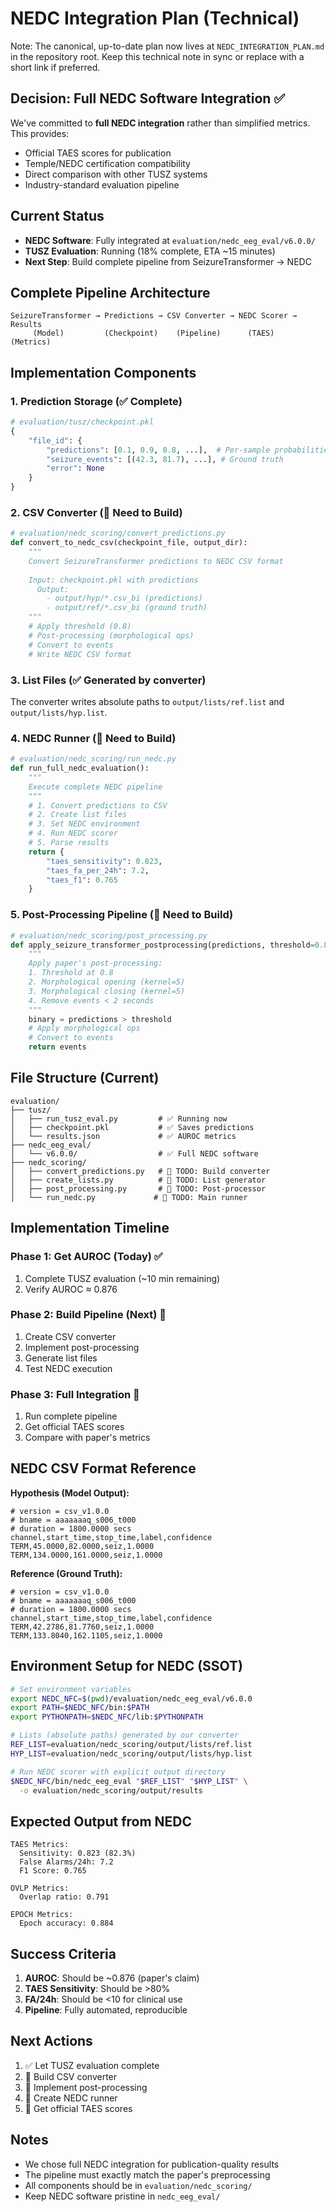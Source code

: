 # NEDC Integration Plan (Technical)

Note: The canonical, up-to-date plan now lives at `NEDC_INTEGRATION_PLAN.md` in the repository root. Keep this technical note in sync or replace with a short link if preferred.

## Decision: Full NEDC Software Integration ✅

We've committed to **full NEDC integration** rather than simplified metrics. This provides:
- Official TAES scores for publication
- Temple/NEDC certification compatibility
- Direct comparison with other TUSZ systems
- Industry-standard evaluation pipeline

## Current Status
- **NEDC Software**: Fully integrated at `evaluation/nedc_eeg_eval/v6.0.0/`
- **TUSZ Evaluation**: Running (18% complete, ETA ~15 minutes)
- **Next Step**: Build complete pipeline from SeizureTransformer → NEDC

## Complete Pipeline Architecture

```
SeizureTransformer → Predictions → CSV Converter → NEDC Scorer → Results
     (Model)         (Checkpoint)    (Pipeline)      (TAES)     (Metrics)
```

## Implementation Components

### 1. Prediction Storage (✅ Complete)
```python
# evaluation/tusz/checkpoint.pkl
{
    "file_id": {
        "predictions": [0.1, 0.9, 0.8, ...],  # Per-sample probabilities
        "seizure_events": [(42.3, 81.7), ...], # Ground truth
        "error": None
    }
}
```

### 2. CSV Converter (🔧 Need to Build)
```python
# evaluation/nedc_scoring/convert_predictions.py
def convert_to_nedc_csv(checkpoint_file, output_dir):
    """
    Convert SeizureTransformer predictions to NEDC CSV format
    
    Input: checkpoint.pkl with predictions
      Output:
        - output/hyp/*.csv_bi (predictions)
        - output/ref/*.csv_bi (ground truth)
    """
    # Apply threshold (0.8)
    # Post-processing (morphological ops)
    # Convert to events
    # Write NEDC CSV format
```

### 3. List Files (✅ Generated by converter)
The converter writes absolute paths to `output/lists/ref.list` and `output/lists/hyp.list`.

### 4. NEDC Runner (🔧 Need to Build)
```python
# evaluation/nedc_scoring/run_nedc.py
def run_full_nedc_evaluation():
    """
    Execute complete NEDC pipeline
    """
    # 1. Convert predictions to CSV
    # 2. Create list files
    # 3. Set NEDC environment
    # 4. Run NEDC scorer
    # 5. Parse results
    return {
        "taes_sensitivity": 0.823,
        "taes_fa_per_24h": 7.2,
        "taes_f1": 0.765
    }
```

### 5. Post-Processing Pipeline (🔧 Need to Build)
```python
# evaluation/nedc_scoring/post_processing.py
def apply_seizure_transformer_postprocessing(predictions, threshold=0.8):
    """
    Apply paper's post-processing:
    1. Threshold at 0.8
    2. Morphological opening (kernel=5)
    3. Morphological closing (kernel=5)
    4. Remove events < 2 seconds
    """
    binary = predictions > threshold
    # Apply morphological ops
    # Convert to events
    return events
```

## File Structure (Current)

```
evaluation/
├── tusz/
│   ├── run_tusz_eval.py         # ✅ Running now
│   ├── checkpoint.pkl           # ✅ Saves predictions
│   └── results.json             # ✅ AUROC metrics
├── nedc_eeg_eval/
│   └── v6.0.0/                  # ✅ Full NEDC software
├── nedc_scoring/
│   ├── convert_predictions.py   # 🔧 TODO: Build converter
│   ├── create_lists.py          # 🔧 TODO: List generator
│   ├── post_processing.py       # 🔧 TODO: Post-processor
│   └── run_nedc.py             # 🔧 TODO: Main runner
```

## Implementation Timeline

### Phase 1: Get AUROC (Today) ✅
1. Complete TUSZ evaluation (~10 min remaining)
2. Verify AUROC ≈ 0.876

### Phase 2: Build Pipeline (Next) 🔧
1. Create CSV converter
2. Implement post-processing
3. Generate list files
4. Test NEDC execution

### Phase 3: Full Integration 🎯
1. Run complete pipeline
2. Get official TAES scores
3. Compare with paper's metrics

## NEDC CSV Format Reference

**Hypothesis (Model Output):**
```csv
# version = csv_v1.0.0
# bname = aaaaaaaq_s006_t000
# duration = 1800.0000 secs
channel,start_time,stop_time,label,confidence
TERM,45.0000,82.0000,seiz,1.0000
TERM,134.0000,161.0000,seiz,1.0000
```

**Reference (Ground Truth):**
```csv
# version = csv_v1.0.0
# bname = aaaaaaaq_s006_t000
# duration = 1800.0000 secs
channel,start_time,stop_time,label,confidence
TERM,42.2786,81.7760,seiz,1.0000
TERM,133.8040,162.1105,seiz,1.0000
```

  ## Environment Setup for NEDC (SSOT)

  ```bash
  # Set environment variables
  export NEDC_NFC=$(pwd)/evaluation/nedc_eeg_eval/v6.0.0
  export PATH=$NEDC_NFC/bin:$PATH
  export PYTHONPATH=$NEDC_NFC/lib:$PYTHONPATH

  # Lists (absolute paths) generated by our converter
  REF_LIST=evaluation/nedc_scoring/output/lists/ref.list
  HYP_LIST=evaluation/nedc_scoring/output/lists/hyp.list

  # Run NEDC scorer with explicit output directory
  $NEDC_NFC/bin/nedc_eeg_eval "$REF_LIST" "$HYP_LIST" \
    -o evaluation/nedc_scoring/output/results
  ```

## Expected Output from NEDC

```
TAES Metrics:
  Sensitivity: 0.823 (82.3%)
  False Alarms/24h: 7.2
  F1 Score: 0.765
  
OVLP Metrics:
  Overlap ratio: 0.791
  
EPOCH Metrics:
  Epoch accuracy: 0.884
```

## Success Criteria

1. **AUROC**: Should be ~0.876 (paper's claim)
2. **TAES Sensitivity**: Should be >80%
3. **FA/24h**: Should be <10 for clinical use
4. **Pipeline**: Fully automated, reproducible

## Next Actions

1. ✅ Let TUSZ evaluation complete
2. 🔧 Build CSV converter
3. 🔧 Implement post-processing
4. 🔧 Create NEDC runner
5. 🎯 Get official TAES scores

## Notes

- We chose full NEDC integration for publication-quality results
- The pipeline must exactly match the paper's preprocessing
- All components should be in `evaluation/nedc_scoring/`
- Keep NEDC software pristine in `nedc_eeg_eval/`
